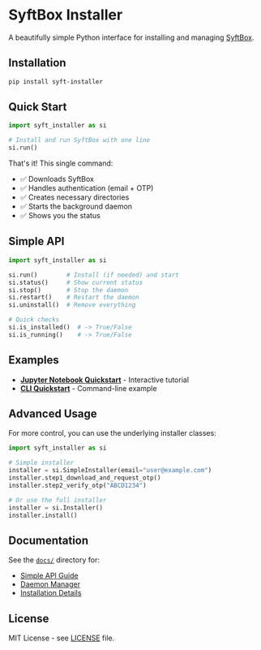 # SyftBox Installer

A beautifully simple Python interface for installing and managing [SyftBox](https://syftbox.net).

## Installation

```bash
pip install syft-installer
```

## Quick Start

```python
import syft_installer as si

# Install and run SyftBox with one line
si.run()
```

That's it! This single command:
- ✅ Downloads SyftBox 
- ✅ Handles authentication (email + OTP)
- ✅ Creates necessary directories
- ✅ Starts the background daemon
- ✅ Shows you the status

## Simple API

```python
import syft_installer as si

si.run()        # Install (if needed) and start
si.status()     # Show current status
si.stop()       # Stop the daemon
si.restart()    # Restart the daemon
si.uninstall()  # Remove everything

# Quick checks
si.is_installed()  # -> True/False
si.is_running()    # -> True/False
```

## Examples

- [**Jupyter Notebook Quickstart**](examples/quickstart.ipynb) - Interactive tutorial
- [**CLI Quickstart**](examples/cli_quickstart.py) - Command-line example

## Advanced Usage

For more control, you can use the underlying installer classes:

```python
import syft_installer as si

# Simple installer
installer = si.SimpleInstaller(email="user@example.com")
installer.step1_download_and_request_otp()
installer.step2_verify_otp("ABCD1234")

# Or use the full installer
installer = si.Installer()
installer.install()
```

## Documentation

See the [`docs/`](docs/) directory for:
- [Simple API Guide](docs/README_SIMPLE.md)
- [Daemon Manager](docs/DAEMON_MANAGER.md)
- [Installation Details](docs/INSTALL_SH_COMPARISON_REPORT.md)

## License

MIT License - see [LICENSE](LICENSE) file.
